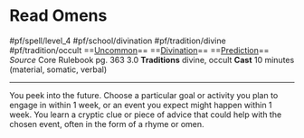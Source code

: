 # Read Omens
#pf/spell/level_4 #pf/school/divination #pf/tradition/divine #pf/tradition/occult
==[Uncommon](../../../Traits/Uncommon.md)== ==[Divination](../../../Traits/Divination.md)== ==[Prediction](../../../Traits/Prediction.md)==
*Source* Core Rulebook pg. 363 3.0
**Traditions** divine, occult
**Cast** 10 minutes (material, somatic, verbal)

---
You peek into the future. Choose a particular goal or activity you plan to engage in within 1 week, or an event you expect might happen within 1 week. You learn a cryptic clue or piece of advice that could help with the chosen event, often in the form of a rhyme or omen.